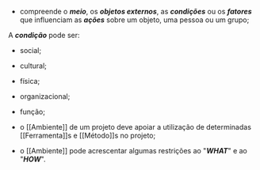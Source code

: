 - compreende o ***meio***, os ***objetos externos***, as ***condições*** ou os ***fatores*** que influenciam as ***ações*** sobre um objeto, uma pessoa ou um grupo;

A ***condição*** pode ser:
 - social;
 - cultural;
 - física;
 - organizacional;
 - função;
   
- o [[Ambiente]] de um projeto deve apoiar a utilização de determinadas [[Ferramenta]]s e [[Método]]s no projeto;
- o [[Ambiente]] pode acrescentar algumas restrições ao "***WHAT***" e ao "***HOW***".
